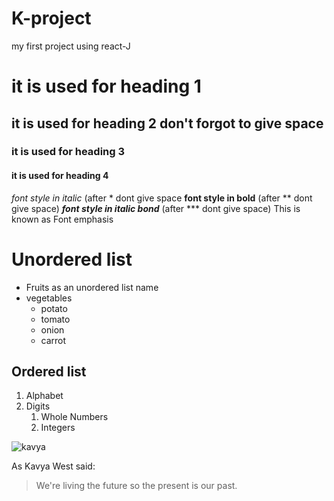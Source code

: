 # K-project
my first project using react-J
# it is used for heading 1
## it is used for heading 2 don't forgot to give space
### it is used for heading 3 
#### it is used for heading 4
*font style in italic* (after * dont give space
**font style in bold** (after ** dont give space)
***font style in italic bond*** (after *** dont give space)
This is known as Font emphasis
# Unordered list
* Fruits as an unordered list name 
* vegetables
  * potato
  * tomato
  * onion
  * carrot
 ## Ordered list
 1. Alphabet
 2. Digits
    1. Whole Numbers
    2. Integers

![kavya](https://encrypted-tbn0.gstatic.com/images?q=tbn:ANd9GcSj0qSbsFBoNZKDF-sIKtFJUKdZ_xRGFST53w&usqp=CAU)

As Kavya West said:
> We're living the future
> so the present is our past.
